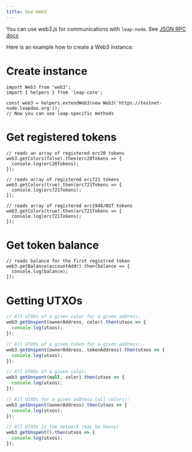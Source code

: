 ```yaml
---
title: Use Web3
---
```


You can use web3.js for communications with `leap-node`. See [JSON RPC docs](../json-rpc/overview.md)

Here is an example how to create a Web3 instance:

# Create instance

```es6
import Web3 from 'web3';
import { helpers } from 'leap-core';

const web3 = helpers.extendWeb3(new Web3('https://testnet-node.leapdao.org'));
// Now you can use leap-specific methods
```

# Get registered tokens

```es6
// reads an array of registered erc20 tokens
web3.getColors(false).then(erc20Tokens => {
  console.log(erc20Tokens);
});

// reads array of registered erc721 tokens
web3.getColors(true).then(erc721Tokens => {
  console.log(erc721Tokens);
});

// reads array of registered erc1948/NST tokens
web3.getColors(true).then(erc721Tokens => {
  console.log(erc721Tokens);
});
```

# Get token balance

```es6
// reads balance for the first registred token
web3.getBalance(accountAddr).then(balance => {
  console.log(balance);
});
```

# Getting UTXOs

```js
// All UTXOs of a given color for a given address:
web3.getUnspent(ownerAddress, color).then(utxos => {
  console.log(utxos);
});

// All UTXOs of a given token for a given address:
web3.getUnspent(ownerAddress, tokenAddress).then(utxos => {
  console.log(utxos);
});

// All UTXOs of a given color:
web3.getUnspent(null, color).then(utxos => {
  console.log(utxos);
});

// All UTXOs for a given address (all colors):
web3.getUnspent(ownerAddress).then(utxos => {
  console.log(utxos);
});

// All UTXOs in the network (may be heavy)
web3.getUnspent().then(utxos => {
  console.log(utxos);
});
```
